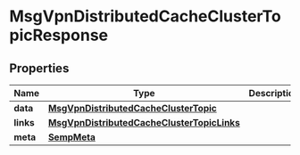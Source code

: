 
# MsgVpnDistributedCacheClusterTopicResponse

## Properties
Name | Type | Description | Notes
------------ | ------------- | ------------- | -------------
**data** | [**MsgVpnDistributedCacheClusterTopic**](MsgVpnDistributedCacheClusterTopic.md) |  |  [optional]
**links** | [**MsgVpnDistributedCacheClusterTopicLinks**](MsgVpnDistributedCacheClusterTopicLinks.md) |  |  [optional]
**meta** | [**SempMeta**](SempMeta.md) |  | 



